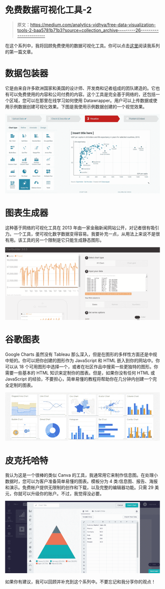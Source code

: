 # 免费数据可视化工具-2

> 原文：<https://medium.com/analytics-vidhya/free-data-visualization-tools-2-baa5781b71b3?source=collection_archive---------26----------------------->

在这个系列中，我将回顾免费使用的数据可视化工具。你可以点击[这里](/analytics-vidhya/free-data-visualization-tools-1-a2734ddf45b6)阅读我系列的第一篇文章。

# 数据包装器

它是由来自许多欧洲国家和美国的设计师、开发商和记者组成的团队建造的。它也有可以免费使用的内容和公司付费的内容。这个工具是完全基于网络的，还包括一个区域，您可以在那里在线学习如何使用 Datawrapper。用户可以上传数据或使用示例数据创建可视化效果。下图是我使用示例数据创建的一个视觉效果。

![](img/b259294343ca30b1a44f0aa6609292ef.png)

# 图表生成器

这种基于网络的可视化工具在 2013 年由一家金融新闻网站公开，对记者很有吸引力。一个工具，使可视化数字数据变得容易。我要补充一点，从用法上来说不是很有用。该工具的另一个限制是它只能生成静态图形。

![](img/6ee0e03f7108f7a0f5d2a9bd67a61680.png)

# 谷歌图表

Google Charts 虽然没有 Tableau 那么深入，但是在图形的多样性方面还是中规中矩的。你可以把你创建的图形作为 JavaScript 和 HTML 嵌入到你的网站中。你可以从 18 个可用图形中选择一个，或者在社区作品中搜索一些更独特的图形。你需要一些基本的 HTML 知识来定制你的图表。但是，如果你没有任何 HTML 或 JavaScript 的经验，不要担心，简单易懂的教程将帮助你在几分钟内创建一个完全定制的图表。

![](img/c40bd23f91844076bf41ccf51294d3b3.png)

# 皮克托哈特

我认为这是一个很棒的类似 Canva 的工具，我通常用它来制作信息图。在处理小数据时，您可以为客户准备简单易懂的图表。模板分为 4 类:信息图、报告、海报和演示。免费帐户提供无限制的创作和下载，以及完整的编辑器功能。只需 29 美元，你就可以升级你的账户。不过，我觉得没必要。

![](img/0b5e5be920bc6006e015d40e8977a82e.png)

如果你有建议，我可以回顾并补充到这个系列中。不要忘记和我分享你的观点！